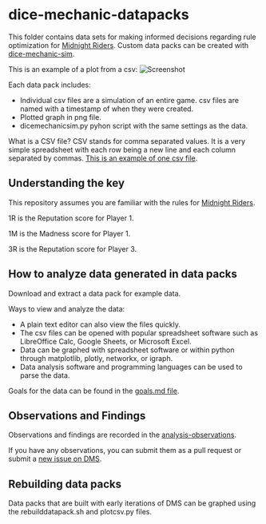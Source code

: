 # dice-mechanic-datapacks

This folder contains data sets for making informed decisions regarding rule
optimization for
[Midnight Riders](https://github.com/GhostCityGames/Midnight-Riders).
Custom data packs can be created with
[dice-mechanic-sim](https://github.com/TechnologyClassroom/dice-mechanic-sim).

This is an example of a plot from a csv:
![Screenshot](https://github.com/TechnologyClassroom/dice-mechanic-datapacks/blob/master/20180219214011.csv.png?raw=true "Plot of 20180219214011.csv")

Each data pack includes:

* Individual csv files are a simulation of an entire game.  csv files are named
  with a timestamp of when they were created.
* Plotted graph in png file.
* dicemechanicsim.py pyhon script with the same settings as the data.

What is a CSV file?  CSV stands for comma separated values.  It is a very simple
spreadsheet with each row being a new line and each column separated by commas.
[This is an example of one csv file](https://raw.githubusercontent.com/TechnologyClassroom/dice-mechanic-sim/master/data/20180219214011.csv).

## Understanding the key

This repository assumes you are familiar with the rules for
[Midnight Riders](https://github.com/GhostCityGames/Midnight-Riders).

1R is the Reputation score for Player 1.

1M is the Madness score for Player 1.

3R is the Reputation score for Player 3.

## How to analyze data generated in data packs

Download and extract a data pack for example data.

Ways to view and analyze the data:

* A plain text editor can also view the files quickly.
* The csv files can be opened with popular spreadsheet software such as
  LibreOffice Calc, Google Sheets, or Microsoft Excel.
* Data can be graphed with spreadsheet software or within python through
  matplotlib, plotly, networkx, or igraph.
* Data analysis software and programming languages can be used to parse the
  data.

Goals for the data can be found in the
[goals.md file](https://github.com/TechnologyClassroom/dice-mechanic-sim/blob/master/docs/goals.md).

## Observations and Findings

Observations and findings are recorded in the
[analysis-observations](https://github.com/TechnologyClassroom/dice-mechanic-sim/blob/master/docs/analysis-observations.md).

If you have any observations, you can submit them as a pull request or submit a
[new issue on DMS](https://github.com/TechnologyClassroom/dice-mechanic-sim/issues/new).

## Rebuilding data packs

Data packs that are built with early iterations of DMS can be graphed using the
rebuilddatapack.sh and plotcsv.py files.
